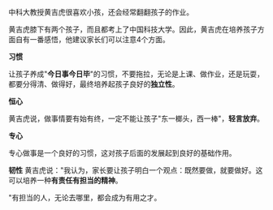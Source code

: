 　　


中科大教授黄吉虎很喜欢小孩，还会经常翻翻孩子的作业。

黄吉虎膝下有两个孩子，而且都考上了中国科技大学。因此，黄吉虎在培养孩子方面自有一番感悟，他建议家长们可以注意4个方面。

**习惯**

让孩子养成"**今日事今日毕**"的习惯，不要拖拉，无论是上课、做作业，还是玩耍，都要分得清、做得好，最终培养起孩子良好的**独立性**。

**恒心**

黄吉虎说，做事情要有始有终，一定不能让孩子"东一榔头，西一棒"，**轻言放弃**。

**专心**

专心做事是一个良好的习惯，这对孩子后面的发展起到良好的基础作用。

**韧性**
黄吉虎说："我认为，家长要让孩子明白一个观点：既然要做，就要做好。这可以培养一种**有责任有担当的精神**。

"有担当的人，无论去哪里，都会成为有用之才。

